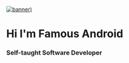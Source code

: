 [![banner]([https://raw.githubusercontent.com/Styles-Theandriod/Styles-Theandriod/main/.github/images/linkedin.jpeg))](https://www.smoljames.com)

# Hi I'm Famous Android
### Self-taught Software Developer
